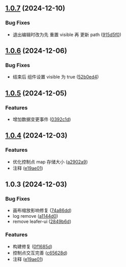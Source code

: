 

## [1.0.7](https://github.com/xjq7/leafer-x-path-editor/compare/1.0.6...1.0.7) (2024-12-10)


### Bug Fixes

* 退出编辑时改为先 重置 visible 再 更新 path ([915d5f0](https://github.com/xjq7/leafer-x-path-editor/commit/915d5f02fe7c4e5c7763479e51f18adf54cde84d))

## [1.0.6](https://github.com/xjq7/leafer-x-path-editor/compare/1.0.5...1.0.6) (2024-12-06)


### Bug Fixes

* 结束后 组件设置 visible 为 true ([52b0ed4](https://github.com/xjq7/leafer-x-path-editor/commit/52b0ed474e4e0af00b7a60edc71ce9f33d068a90))

## [1.0.5](https://github.com/xjq7/leafer-x-path-editor/compare/1.0.4...1.0.5) (2024-12-05)


### Features

* 增加数据变更事件 ([0392c1d](https://github.com/xjq7/leafer-x-path-editor/commit/0392c1df7c94c056e84b15344ca18cad0aa9bcba))

## [1.0.4](https://github.com/xjq7/leafer-x-path-editor/compare/1.0.3...1.0.4) (2024-12-03)


### Features

* 优化控制点 map 存储大小 ([a2902a9](https://github.com/xjq7/leafer-x-path-editor/commit/a2902a9e8984d2f3dcd265cc37b7ee09e4af2ede))
* 注释 ([e19ae01](https://github.com/xjq7/leafer-x-path-editor/commit/e19ae01c44db3da35343ceb119739f8051e4c032))

## 1.0.3 (2024-12-03)


### Bug Fixes

* 画布缩放影响修复 ([74a86dd](https://github.com/xjq7/leafer-x-path-editor/commit/74a86dd4967328417c5d90e431be9f52303888e3))
* log remove ([a1144d0](https://github.com/xjq7/leafer-x-path-editor/commit/a1144d05008e3d8d7502b861c8ca844da191d8c0))
* remove leafer-ui ([2849b6d](https://github.com/xjq7/leafer-x-path-editor/commit/2849b6dee4f771fe7830449143f19f76881f67fb))


### Features

* 构建修复 ([0f1685d](https://github.com/xjq7/leafer-x-path-editor/commit/0f1685dae24ac46effb1868923156111ae9b3e63))
* 控制点交互完善 ([c65628d](https://github.com/xjq7/leafer-x-path-editor/commit/c65628df2be8264cb0265765be69d6b97a1461c2))
* 注释 ([e19ae01](https://github.com/xjq7/leafer-x-path-editor/commit/e19ae01c44db3da35343ceb119739f8051e4c032))
